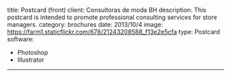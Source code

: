 title: Postcard (front)
client: Consultoras de moda BH
description: This postcard is intended to promote professional consulting services for store managers.
category: brochures
date: 2013/10/4
image: https://farm1.staticflickr.com/678/21243208588_f13e2e5cfa
type: Postcard
software:
- Photoshop
- Illustrator
---
